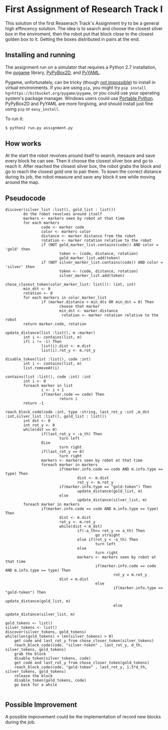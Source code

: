 First Assignment of Research Track I
================================

This solution of the first Reaserach Track's Assignment try to be a general high effincency solution. The idea is to search and choose the closest silver box in the enviroment, then the robot put that block close to the closest golden box to it. Getting the boxes distributed in pairs at the end.

Installing and running
----------------------

The assignment run on a simulator that requires a Python 2.7 installation, the [pygame](http://pygame.org/) library, [PyPyBox2D](https://pypi.python.org/pypi/pypybox2d/2.1-r331), and [PyYAML](https://pypi.python.org/pypi/PyYAML/).

Pygame, unfortunately, can be tricky (though [not impossible](http://askubuntu.com/q/312767)) to install in virtual environments. If you are using `pip`, you might try `pip install hg+https://bitbucket.org/pygame/pygame`, or you could use your operating system's package manager. Windows users could use [Portable Python](http://portablepython.com/). PyPyBox2D and PyYAML are more forgiving, and should install just fine using `pip` or `easy_install`.

To run it:
```bash
$ python2 run.py assignment.py
```

How works
----------------------
At the start the robot revolves around itself to search, mesaure and save every block he can see. Then it choose the closest silver box and go to reach it. After reached the closest silver box, the robot grabs the block and go to reach the closest gold one to pair them. 
To kown the correct distance during its job, the robot measure and save any block it see while moving around the map. 

## Pseudocode

```
discover(silver_list :list(), gold_list : list())
        do the robot revolves around itself
        markers <- markers seen by robot at that time
        for each markers
                code <- marker code
                color <- markers color 
                distance <- marker distance from the robot
                rotation <- marker rotation relative to the robot
                if (NOT gold_marker_list.contains(code)) AND color = 'gold' then
                        token <- (code, distance, rotation)
                        gold_marker_list.add(token)
                if (NOT silver_marker_list.contains(code)) AND color = 'silver' then
                        token <- (code, distance, rotation)
                        silver_marker_list.add(token)

chose_closest_token(color_marker_list: list()): (int, int)
        min_dst <- 0
        rotation <- 0
        for each markers in color_marker_list
                if (marker.distance < min_dts OR min_dst = 0) Then
                        choose that marker
                        min_dst <- marker.distance
                         rotation <- marker rotation relative to the robot
        return marker.code, rotation  

update_distance(list :list(), m :marker)
        int i <- contains(list, m)
        if( i != -1) Then
                list(i).dist <- m.dist
                list(i).rot_y <- m.rot_y

disable_token(list :list(), code :int)
        int i <- contains(list, m)
        list.removeAt(i)

contains(list :list(), code :int) :int 
        int i <- 0
        foreach marker in list
                i <- i + 1
                if(marker.code == code) Then
                        return i
        return -1
        
reach_block_code(code :int, type :string, last_rot_y :int ,m_dst :int,silver_list :list(), gold_list : list())
        int dst <- 0
        int rot_y <- 0
        while(dst == 0)
                if(last_rot_y < -a_th) Then
                        turn left
                ELse 
                        turn right
                if(last_rot_y == 0)
                        turn right
                markers <- markers seen by robot at that time
                foreach marker in markers
                        if(marker.info.code == code AND m.info.type == type) Then
                                dist <- m.dist
                                rot_y <- m.rot_y
                        if(marker.info.type == "gold-token") Then
                                update_distance(gold_list, m)
                        else
                                update_distance(silver_list, m)
        foreach marker in markers 
                if(marker.info.code == code AND m.info.type == type) Then
                        dist <- m.dist
                        rot_y <- m.rot_y
                        while(dist < m_dst)
                                if(-a_th<= rot_y <= a_th) Then
                                        go straight
                                else if(rot_y < -a_th) Then
                                        turn left
                                else
                                        turn right
                                markers <- markers seen by robot at that time
                                        if(marker.info.code == code AND m.info.type == type) Then
                                                rot_y = m.rot_y	
						dist = m.dist	
                                        else
                                                if(marker.info.type == "gold-token") Then
                                                        update_distance(gold_list, m)
                                                else
                                                        update_distance(silver_list, m)
                                                
gold_tokens <- list()
silver_tokens <- list()
discover(silver_tokens, gold_tokens)
while(len(gold_tokens) + len(silver_tokens) > 0)
	get code and last_rot_y from chose_closer_token(silver_tokens)
	reach_block_code(code, "silver-token" , last_rot_y, d_th, silver_tokens, gold_tokens)
	grab the block
	disable_token(silver_tokens, code)
	get code and last_rot_y from chose_closer_token(gold_tokens)
	reach_block_code(code, "gold-token" , last_rot_y, 1.5*d_th, silver_tokens, gold_tokens)
	release the block
	disable_token(gold_tokens, code)	
	go back for a while 
        
```
Possible Improvement
----------------------
A possible improvement could be the implementation of record new blocks during the job.        
        

